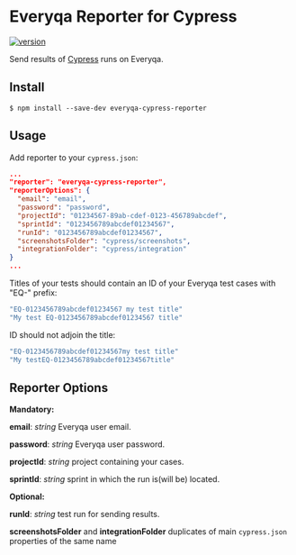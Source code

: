# Everyqa Reporter for Cypress
[![version](https://img.shields.io/npm/v/everyqa-cypress-reporter.svg)](https://www.npmjs.com/package/everyqa-cypress-reporter)

Send results of [Cypress](https://www.cypress.io/) runs on Everyqa.

## Install

```shell
$ npm install --save-dev everyqa-cypress-reporter
```

## Usage

Add reporter to your `cypress.json`:

```json
...
"reporter": "everyqa-cypress-reporter",
"reporterOptions": {
  "email": "email",
  "password": "password",
  "projectId": "01234567-89ab-cdef-0123-456789abcdef",
  "sprintId": "0123456789abcdef01234567",
  "runId": "0123456789abcdef01234567",
  "screenshotsFolder": "cypress/screenshots",
  "integrationFolder": "cypress/integration"
}
...
```

Titles of your tests should contain an ID of your Everyqa test cases with "EQ-" prefix:

```Javascript
"EQ-0123456789abcdef01234567 my test title"
"My test EQ-0123456789abcdef01234567 title"
```
ID should not adjoin the title:
```Javascript
"EQ-0123456789abcdef01234567my test title"
"My testEQ-0123456789abcdef01234567title"
```

## Reporter Options

**Mandatory:**

**email**: _string_ Everyqa user email.

**password**: _string_ Everyqa user password.

**projectId**: _string_ project containing your cases.

**sprintId**: _string_ sprint in which the run is(will be) located.

**Optional:**

**runId**: _string_  test run for sending results.

**screenshotsFolder** and **integrationFolder** duplicates of main `cypress.json` properties of the same name
